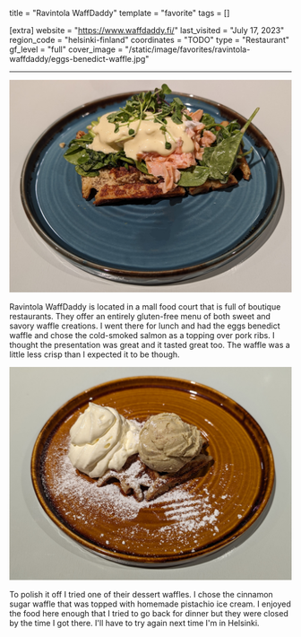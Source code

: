 title = "Ravintola WaffDaddy"
template = "favorite"
tags = []

[extra]
website = "https://www.waffdaddy.fi/"
last_visited = "July 17, 2023"
region_code = "helsinki-finland"
coordinates = "TODO"
type = "Restaurant"
gf_level = "full"
cover_image = "/static/image/favorites/ravintola-waffdaddy/eggs-benedict-waffle.jpg"

---

![An eggs benedict waffle](/static/image/favorites/ravintola-waffdaddy/eggs-benedict-waffle.jpg)

Ravintola WaffDaddy is located in a mall food court that is full of boutique restaurants. They offer an entirely gluten-free menu of both sweet and savory waffle creations. I went there for lunch and had the eggs benedict waffle and chose the cold-smoked salmon as a topping over pork ribs. I thought the presentation was great and it tasted great too. The waffle was a little less crisp than I expected it to be though.

![A cinnamon sugar dessert waffle](/static/image/favorites/ravintola-waffdaddy/cinnamon-sugar-waffle.jpg)

To polish it off I tried one of their dessert waffles. I chose the cinnamon sugar waffle that was topped with homemade pistachio ice cream. I enjoyed the food here enough that I tried to go back for dinner but they were closed by the time I got there. I'll have to try again next time I'm in Helsinki.
